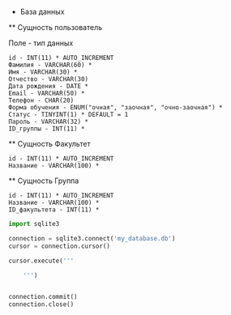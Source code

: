 * База данных

** Сущность пользователь

Поле - тип данных

```
id - INT(11) * AUTO_INCREMENT
Фамилия - VARCHAR(60) *
Имя - VARCHAR(30) *
Отчество - VARCHAR(30)
Дата рождения - DATE *
Email - VARCHAR(50) *
Телефон - CHAR(20)
Форма обучения - ENUM("очная", "заочная", "очно-заочная") *
Статус - TINYINT(1) * DEFAULT = 1
Пароль - VARCHAR(32) *
ID_группы - INT(11) *
```

** Сущность Факультет
```
id - INT(11) * AUTO_INCREMENT
Название - VARCHAR(100) *
```

** Сущность Группа

```
id - INT(11) * AUTO_INCREMENT
Название - VARCHAR(100) *
ID_факультета - INT(11) *
```

```python
import sqlite3

connection = sqlite3.connect('my_database.db')
cursor = connection.cursor()

cursor.execute('''

    ''')


connection.commit()
connection.close()
```



